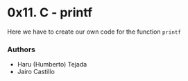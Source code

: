 # 0x11. C - printf
Here we have to create our own code for the function `printf`
### Authors
* Haru (Humberto) Tejada
* Jairo Castillo
